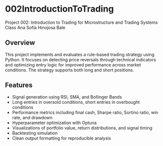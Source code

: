 # 002IntroductionToTrading
Project 002: Introduction to Trading for Microstructure and Trading Systems Class
Ana Sofía Hinojosa Bale

## Overview

This project implements and evaluates a rule-based trading strategy using Python. It focuses on detecting price reversals through technical indicators and optimizing entry logic for improved performance across market conditions. The strategy supports both long and short positions.

## Features

- Signal generation using RSI, SMA, and Bollinger Bands
- Long entries in oversold conditions, short entries in overbought conditions
- Performance metrics including final cash, Sharpe ratio, Sortino ratio, win rate, and drawdown
- Hyperparameter optimization with Optuna
- Visualizations of portfolio value, return distributions, and signal timing
- Backtesting simulation
- Clean output formatting for reproducible analysis
